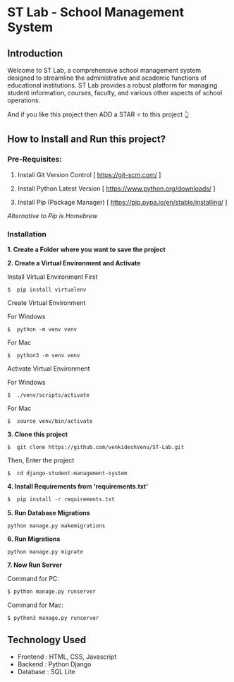 # ST Lab - School Management System

## Introduction
Welcome to ST Lab, a comprehensive school management system designed to streamline the administrative and academic functions of educational institutions. ST Lab provides a robust platform for managing student information, courses, faculty, and various other aspects of school operations.

And if you like this project then ADD a STAR ⭐️  to this project 👆

## How to Install and Run this project?

### Pre-Requisites:
1. Install Git Version Control
[ https://git-scm.com/ ]

2. Install Python Latest Version
[ https://www.python.org/downloads/ ]

3. Install Pip (Package Manager)
[ https://pip.pypa.io/en/stable/installing/ ]

*Alternative to Pip is Homebrew*

### Installation
**1. Create a Folder where you want to save the project**

**2. Create a Virtual Environment and Activate**

Install Virtual Environment First
```
$  pip install virtualenv
```

Create Virtual Environment

For Windows
```
$  python -m venv venv
```
For Mac
```
$  python3 -m venv venv
```

Activate Virtual Environment

For Windows
```
$  ./venv/scripts/activate
```

For Mac
```
$  source venv/bin/activate
```

**3. Clone this project**
```
$  git clone https://github.com/venkideshVenu/ST-Lab.git
```

Then, Enter the project
```
$  cd django-student-management-system
```

**4. Install Requirements from 'requirements.txt'**
```python
$  pip install -r requirements.txt
```

**5. Run Database Migrations**

```
python manage.py makemigrations
```
**6. Run Migrations**

```
python manage.py migrate
```

**7. Now Run Server**

Command for PC:
```python
$ python manage.py runserver
```

Command for Mac:
```python
$ python3 manage.py runserver
```

## Technology Used
* Frontend : HTML, CSS, Javascript
* Backend : Python Django
* Database : SQL Lite
